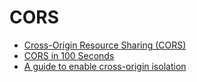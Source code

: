# CORS

- [Cross-Origin Resource Sharing (CORS)](https://web.dev/i18n/en/cross-origin-resource-sharing/)
- [CORS in 100 Seconds](https://www.youtube.com/watch?v=4KHiSt0oLJ0)
- [A guide to enable cross-origin isolation](https://web.dev/i18n/en/cross-origin-isolation-guide/)

